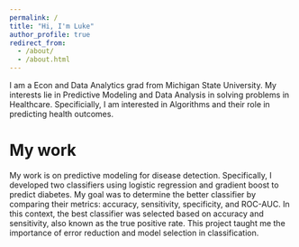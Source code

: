 ```yaml
---
permalink: /
title: "Hi, I'm Luke"
author_profile: true
redirect_from: 
  - /about/
  - /about.html
---
```


I am a Econ and Data Analytics grad from Michigan State University. My interests lie in Predictive Modeling and Data Analysis in solving problems in Healthcare. Specificially, I am interested in Algorithms and their role in predicting health outcomes.


My work
======

My work is on predictive modeling for disease detection. Specifically, I developed two classifiers using logistic regression and gradient boost to predict diabetes. My goal was to determine the better classifier by comparing their  metrics: accuracy, sensitivity, specificity, and ROC-AUC. In this context, the best classifier was selected based on accuracy and sensitivity, also known as the true positive rate. This project taught me the importance of error reduction and model selection in classification. 

